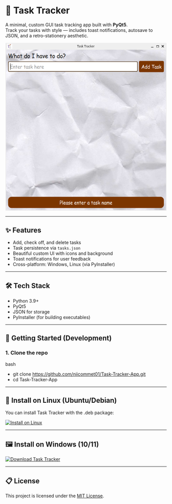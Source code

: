 # 📝 Task Tracker

A minimal, custom GUI task tracking app built with **PyQt5**.  
Track your tasks with style — includes toast notifications, autosave to JSON, and a retro-stationery aesthetic.

![screenshot](resources/demo-screenshot.png) <!-- optional, add if you want -->

---

## ✨ Features

- Add, check off, and delete tasks
- Task persistence via `tasks.json`
- Beautiful custom UI with icons and background
- Toast notifications for user feedback
- Cross-platform: Windows, Linux (via PyInstaller)

---

## 🛠 Tech Stack

- Python 3.9+
- PyQt5
- JSON for storage
- PyInstaller (for building executables)

---

## 🚀 Getting Started (Development)

### 1. Clone the repo

bash
- git clone https://github.com/niicommet01/Task-Tracker-App.git
- cd Task-Tracker-App

---

## 🐧 Install on Linux (Ubuntu/Debian)

You can install Task Tracker with the .deb package:

[![Install on Linux](https://img.shields.io/badge/Install%20on-Linux-2EC866?logo=linux&logoColor=white&style=for-the-badge)](https://github.com/niicommey01/Task-Tracker-App/releases/download/v1.0/task-tracker_1.0_amd64.deb)

---
## 🖼 Install on Windows (10/11)
[![Download Task Tracker](https://img.shields.io/badge/Download-Windows%20Installer-blue?style=for-the-badge&logo=windows)](https://github.com/niicommey01/Task-Tracker-App/releases/download/v1.1/TaskTrackerInstaller.exe)


---

## 📋 License

This project is licensed under the [MIT License](LICENSE).
